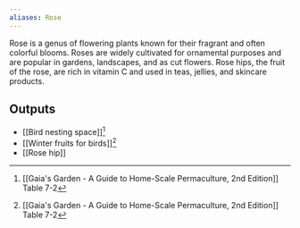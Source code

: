 ```yaml
---
aliases: Rose
---
```

Rose is a genus of flowering plants known for their fragrant and often colorful blooms. Roses are widely cultivated for ornamental purposes and are popular in gardens, landscapes, and as cut flowers. Rose hips, the fruit of the rose, are rich in vitamin C and used in teas, jellies, and skincare products.
## Outputs
- [[Bird nesting space]][^1]
- [[Winter fruits for birds]][^1]
- [[Rose hip]]

[^1]: [[Gaia's Garden - A Guide to Home-Scale Permaculture, 2nd Edition]] Table 7-2